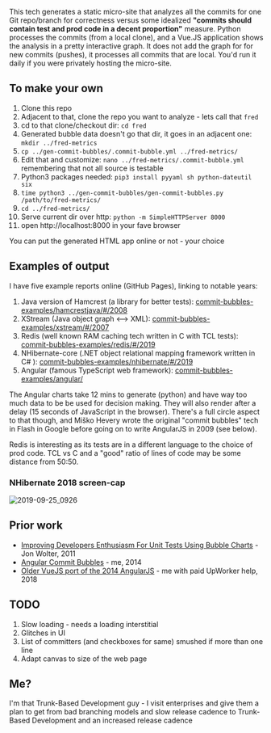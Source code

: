 This tech generates a static micro-site that analyzes all the commits for one Git repo/branch for correctness versus some idealized
**"commits should contain test and prod code in a decent proportion"** measure. Python processes the commits (from a local clone), 
and a Vue.JS application shows the analysis in a pretty interactive graph. It does not add the graph for for new commits (pushes), 
it processes all commits that are local. You'd run it daily if you were privately hosting the micro-site.

## To make your own

1. Clone this repo
1. Adjacent to that, clone the repo you want to analyze - lets call that `fred`
1. cd to that clone/checkout dir: `cd fred`
1. Generated bubble data doesn't go that dir, it goes in an adjacent one: `mkdir ../fred-metrics`
1. `cp ../gen-commit-bubbles/.commit-bubble.yml ../fred-metrics/`
1. Edit that and customize: `nano ../fred-metrics/.commit-bubble.yml` remembering that not all source is testable
1. Python3 packages needed: `pip3 install pyyaml sh python-dateutil six`
1. `time python3 ../gen-commit-bubbles/gen-commit-bubbles.py /path/to/fred-metrics/`
1. `cd ../fred-metrics/`
1. Serve current dir over http: `python -m SimpleHTTPServer 8000`
1. open http://localhost:8000 in your fave browser

You can put the generated HTML app online or not - your choice

## Examples of output

I have five example reports online (GitHub Pages), linking to notable years:

1. Java version of Hamcrest (a library for better tests): [commit-bubbles-examples/hamcrestjava/#/2008](https://paul-hammant.github.io/commit-bubbles-examples/hamcrestjava/#/2008)
2. XStream (Java object graph <--> XML): [commit-bubbles-examples/xstream/#/2007](https://paul-hammant.github.io/commit-bubbles-examples/xstream/#/2007)
3. Redis (well known RAM caching tech written in C with TCL tests): [commit-bubbles-examples/redis/#/2019](https://paul-hammant.github.io/commit-bubbles-examples/redis/#/2019)
4. NHibernate-core (.NET object relational mapping framework written in C# ): [commit-bubbles-examples/nhibernate/#/2019](https://paul-hammant.github.io/commit-bubbles-examples/nhibernate/#/2019)
4. Angular (famous TypeScript web framework): [commit-bubbles-examples/angular/](https://paul-hammant.github.io/commit-bubbles-examples/angular)

The Angular charts take 12 mins to generate (python) and have way too much data to be be used for decision making. They will 
also render after a delay (15 seconds of JavaScript in the browser). There's a full circle aspect to that though, and Miško 
Hevery wrote the original "commit bubbles" tech in Flash in Google before going on to write AngularJS in 2009 (see below).

Redis is interesting as its tests are in a different language to the choice of prod code. TCL vs C and a "good" ratio of lines of code may 
be some distance from 50:50. 

### NHibernate 2018 screen-cap

![2019-09-25_0926](https://user-images.githubusercontent.com/82182/65583169-a3473a80-df76-11e9-89ad-48b5227fbc03.png)

## Prior work

* [Improving Developers Enthusiasm For Unit Tests Using Bubble Charts](http://jawspeak.com/2011/07/16/improving-developers-enthusiasm-for-unit-tests-using-bubble-charts/) - Jon Wolter, 2011
* [Angular Commit Bubbles](https://paulhammant.com/2014/10/30/angular-commit-bubbles/) - me, 2014
* [Older VueJS port of the 2014 AngularJS](https://github.com/paul-hammant/gen-commit-bubbles) - me with paid UpWorker help, 2018

## TODO

1. Slow loading - needs a loading interstitial
2. Glitches in UI
3. List of committers (and checkboxes for same) smushed if more than one line
5. Adapt canvas to size of the web page

## Me?

I'm that Trunk-Based Development guy - I visit enterprises and give them a plan to get from bad branching models 
and slow release cadence to Trunk-Based Development and an increased release cadence